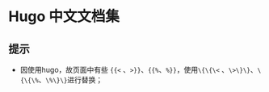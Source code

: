 # Hugo 中文文档集

## 提示
- 因使用hugo，故页面中有些 `{{<` 、`>}}`、`{{%`、`%}}`，使用`\{\{\<` 、`\>\}\}`、`\{\{\%`、`\%\}\}`进行替换；

